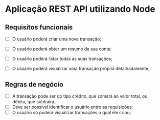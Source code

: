 # Aplicação REST API utilizando Node

## Requisitos funcionais

- [ ] O usuário poderá criar uma nova transação; 
- [ ] O usuário poderá obter um resumo da sua conta;
- [ ] O usuário poderá listar todas as suas transações;
- [ ] O usuário poderá visualizar uma transação própria detalhadamente; 


## Regras de negócio

- [ ] A transação pode ser do tipo crédito, que somará ao valor total, ou débito, que subtrairá;
- [ ] Deve ser possível identificar o usuário entre as requisições;
- [ ] O usuário só poderá visualizar transações o qual ele criou;